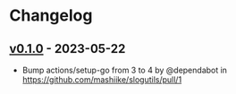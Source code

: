 # Changelog

## [v0.1.0](https://github.com/mashiike/slogutils/commits/v0.1.0) - 2023-05-22
- Bump actions/setup-go from 3 to 4 by @dependabot in https://github.com/mashiike/slogutils/pull/1

